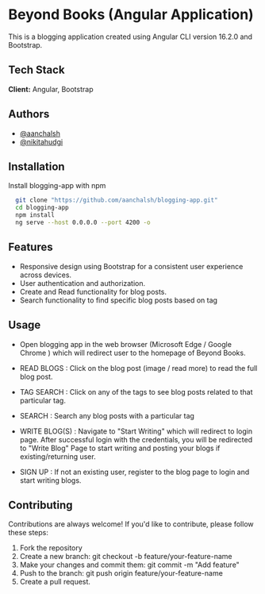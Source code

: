 
# Beyond Books (Angular Application)

This is a blogging application created using Angular CLI version 16.2.0 and Bootstrap. 





## Tech Stack

**Client:** Angular, Bootstrap




## Authors

- [@aanchalsh](https://www.github.com/aanchalsh)
- [@nikitahudgi](https://www.github.com/nikitahudgi)



## Installation

Install blogging-app with npm

```bash
  git clone "https://github.com/aanchalsh/blogging-app.git"
  cd blogging-app
  npm install
  ng serve --host 0.0.0.0 --port 4200 -o
```

## Features

- Responsive design using Bootstrap for a consistent user experience across devices.
- User authentication and authorization.
- Create and Read functionality for blog posts.
- Search functionality to find specific blog posts based on tag

## Usage

- Open blogging app in the web browser (Microsoft Edge / Google Chrome ) which will redirect user to the homepage of Beyond Books.

- READ BLOGS : Click on the blog post (image / read more) to read the full blog post.

- TAG SEARCH : Click on any of the tags to see blog posts related to that particular tag.

- SEARCH : Search any blog posts with a particular tag 

- WRITE BLOG(S) : Navigate to "Start Writing" which will redirect to login page. After successful login with the credentials, you will be redirected to "Write Blog" Page to start writing and posting your blogs if existing/returning user. 

- SIGN UP : If not an existing user, register to the blog page to login and start writing blogs. 




## Contributing

Contributions are always welcome! If you'd like to contribute, please follow these steps: 

1. Fork the repository
2. Create a new branch: git checkout -b feature/your-feature-name
3. Make your changes and commit them: git commit -m "Add feature"
4. Push to the branch: git push origin feature/your-feature-name 
5. Create a pull request.




